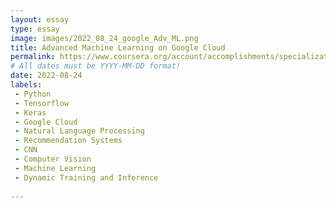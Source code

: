 ```yaml
---
layout: essay
type: essay
image: images/2022_08_24_google_Adv_ML.png
title: Advanced Machine Learning on Google Cloud
permalink: https://www.coursera.org/account/accomplishments/specialization/MHC95PLZBT2U
# All dates must be YYYY-MM-DD format!
date: 2022-08-24
labels:
 - Python
 - Tensorflow
 - Keras
 - Google Cloud
 - Natural Language Processing
 - Recommendation Systems
 - CNN
 - Computer Vision
 - Machine Learning
 - Dynamic Training and Inference
 
---
```



